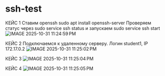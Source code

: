 # ssh-test
КЕЙС 1
Ставим openssh
sudo apt install openssh-server
Проверяем статус через sudo service ssh status и запускаем sudo service ssh start
![IMAGE 2025-10-31 11:24:59 PM](https://github.com/user-attachments/assets/07b66628-951a-4fc9-b21f-863b29a21954)

КЕЙС 2
Подключаемся к удаленному серверу. Логин student1, IP 172.17.0.2
![IMAGE 2025-10-31 11:25:02 PM](https://github.com/user-attachments/assets/d6121085-78da-405a-aedf-84ab8889c96e)

КЕЙС 3
![IMAGE 2025-10-31 11:25:04 PM](https://github.com/user-attachments/assets/88e9dcc4-ef79-4c05-8bb1-edb4cd0f041b)

КЕЙС 4
![IMAGE 2025-10-31 11:25:05 PM](https://github.com/user-attachments/assets/9cf782ee-8d33-49ba-b480-c4ab42c74e20)

